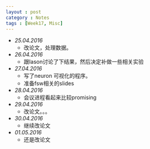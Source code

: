 ```yaml
---
layout : post
category : Notes
tags : [Week17, Misc]
---
```


- *25.04.2016*
    + 改论文，处理数据。
- *26.04.2016*
    + 跟Iason讨论了下结果，然后决定补做一些相关实验
- *27.04.2016*
    + 写了neuron 可视化的程序。
    + 准备fsw相关的slides
- *28.04.2016*
    + 会议进程看起来比较promising
- *29.04.2016*
    + 改论文。。。
- *30.04.2016*
    + 继续改论文
- *01.05.2016*
    + 还是改论文